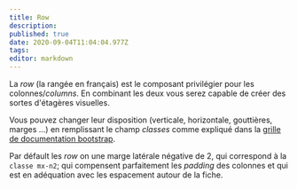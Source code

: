 ```yaml
---
title: Row
description: 
published: true
date: 2020-09-04T11:04:04.977Z
tags: 
editor: markdown
---
```


La *row* (la rangée en français) est le composant privilégier pour les colonnes/*columns*. En combinant les deux vous serez capable de créer des sortes d'étagères visuelles.

Vous pouvez changer leur disposition (verticale, horizontale, gouttières, marges ...) en remplissant le champ *classes* comme expliqué dans la [grille de documentation bootstrap](https://getbootstrap.com/docs/4.4/layout/grid/).

Par défault les *row* on une marge latérale négative de 2, qui correspond à la `classe mx-n2`; qui compensent parfaitement les *padding* des colonnes et qui est en adéquation avec les espacement autour de la fiche. 
